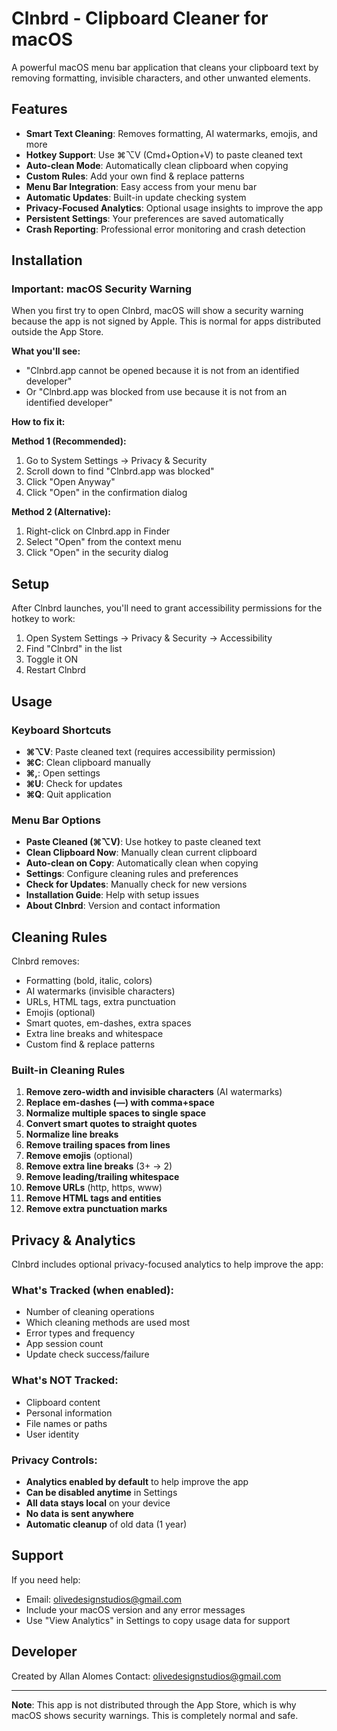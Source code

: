 # Clnbrd - Clipboard Cleaner for macOS

A powerful macOS menu bar application that cleans your clipboard text by removing formatting, invisible characters, and other unwanted elements.

## Features

- **Smart Text Cleaning**: Removes formatting, AI watermarks, emojis, and more
- **Hotkey Support**: Use ⌘⌥V (Cmd+Option+V) to paste cleaned text
- **Auto-clean Mode**: Automatically clean clipboard when copying
- **Custom Rules**: Add your own find & replace patterns
- **Menu Bar Integration**: Easy access from your menu bar
- **Automatic Updates**: Built-in update checking system
- **Privacy-Focused Analytics**: Optional usage insights to improve the app
- **Persistent Settings**: Your preferences are saved automatically
- **Crash Reporting**: Professional error monitoring and crash detection

## Installation

### Important: macOS Security Warning

When you first try to open Clnbrd, macOS will show a security warning because the app is not signed by Apple. This is normal for apps distributed outside the App Store.

**What you'll see:**
- "Clnbrd.app cannot be opened because it is not from an identified developer"
- Or "Clnbrd.app was blocked from use because it is not from an identified developer"

**How to fix it:**

**Method 1 (Recommended):**
1. Go to System Settings → Privacy & Security
2. Scroll down to find "Clnbrd.app was blocked"
3. Click "Open Anyway"
4. Click "Open" in the confirmation dialog

**Method 2 (Alternative):**
1. Right-click on Clnbrd.app in Finder
2. Select "Open" from the context menu
3. Click "Open" in the security dialog

## Setup

After Clnbrd launches, you'll need to grant accessibility permissions for the hotkey to work:

1. Open System Settings → Privacy & Security → Accessibility
2. Find "Clnbrd" in the list
3. Toggle it ON
4. Restart Clnbrd

## Usage

### Keyboard Shortcuts
- **⌘⌥V**: Paste cleaned text (requires accessibility permission)
- **⌘C**: Clean clipboard manually
- **⌘,**: Open settings
- **⌘U**: Check for updates
- **⌘Q**: Quit application

### Menu Bar Options
- **Paste Cleaned (⌘⌥V)**: Use hotkey to paste cleaned text
- **Clean Clipboard Now**: Manually clean current clipboard
- **Auto-clean on Copy**: Automatically clean when copying
- **Settings**: Configure cleaning rules and preferences
- **Check for Updates**: Manually check for new versions
- **Installation Guide**: Help with setup issues
- **About Clnbrd**: Version and contact information

## Cleaning Rules

Clnbrd removes:
- Formatting (bold, italic, colors)
- AI watermarks (invisible characters)
- URLs, HTML tags, extra punctuation
- Emojis (optional)
- Smart quotes, em-dashes, extra spaces
- Extra line breaks and whitespace
- Custom find & replace patterns

### Built-in Cleaning Rules
1. **Remove zero-width and invisible characters** (AI watermarks)
2. **Replace em-dashes (—) with comma+space**
3. **Normalize multiple spaces to single space**
4. **Convert smart quotes to straight quotes**
5. **Normalize line breaks**
6. **Remove trailing spaces from lines**
7. **Remove emojis** (optional)
8. **Remove extra line breaks** (3+ → 2)
9. **Remove leading/trailing whitespace**
10. **Remove URLs** (http, https, www)
11. **Remove HTML tags and entities**
12. **Remove extra punctuation marks**

## Privacy & Analytics

Clnbrd includes optional privacy-focused analytics to help improve the app:

### What's Tracked (when enabled):
- Number of cleaning operations
- Which cleaning methods are used most
- Error types and frequency
- App session count
- Update check success/failure

### What's NOT Tracked:
- Clipboard content
- Personal information
- File names or paths
- User identity

### Privacy Controls:
- **Analytics enabled by default** to help improve the app
- **Can be disabled anytime** in Settings
- **All data stays local** on your device
- **No data is sent anywhere**
- **Automatic cleanup** of old data (1 year)

## Support

If you need help:
- Email: olivedesignstudios@gmail.com
- Include your macOS version and any error messages
- Use "View Analytics" in Settings to copy usage data for support

## Developer

Created by Allan Alomes
Contact: olivedesignstudios@gmail.com

---

**Note**: This app is not distributed through the App Store, which is why macOS shows security warnings. This is completely normal and safe.

